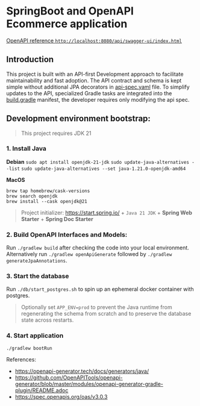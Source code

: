 # SpringBoot and OpenAPI Ecommerce application

[OpenAPI reference `http://localhost:8080/api/swagger-ui/index.html`](http://localhost:8080/api/swagger-ui/index.html)

## Introduction
This project is built with an API-first Development approach to facilitate maintainability and fast adoption.
The API contract and schema is kept simple without additional JPA decorators in [api-spec.yaml](src/main/resources/api-spec.yaml) file.
To simplify updates to the API, specialized Gradle tasks are integrated into the [build.gradle](build.gradle) manifest, the developer requires only modifying the api spec.

## Development environment bootstrap:
> This project requires JDK 21
### 1. Install Java
**Debian**
`sudo apt install openjdk-21-jdk`
`sudo update-java-alternatives --list`
`sudo update-java-alternatives --set java-1.21.0-openjdk-amd64`

**MacOS**
```shell
brew tap homebrew/cask-versions
brew search openjdk
brew install --cask openjdk@21
```

>Project initializer:
https://start.spring.io/ + `Java 21 JDK` + **Spring Web Starter** + **Spring Doc Starter**

### 2. Build OpenAPI Interfaces and Models:
Run `./gradlew build` after checking the code into your local environment.
Alternatively run `./gradlew openApiGenerate` followed by `./gradlew generateJpaAnnotations`.

### 3. Start the database
Run `./db/start_postgres.sh` to spin up an ephemeral docker container with postgres.
>Optionally set `APP_ENV=prod` to prevent the Java runtime from regenerating the schema from scratch and to preserve the database state across restarts.

### 4. Start application
`./gradlew bootRun`


References:
- https://openapi-generator.tech/docs/generators/java/
- https://github.com/OpenAPITools/openapi-generator/blob/master/modules/openapi-generator-gradle-plugin/README.adoc
- https://spec.openapis.org/oas/v3.0.3